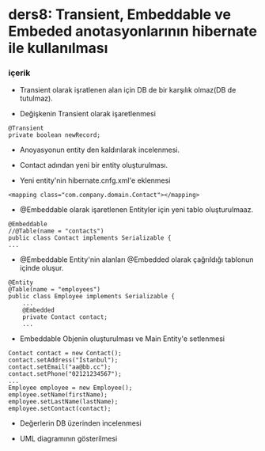 # ders8: Transient, Embeddable ve Embeded anotasyonlarının hibernate ile kullanılması


### içerik

- Transient olarak işratlenen alan için DB de bir karşılık olmaz(DB de tutulmaz).

- Değişkenin Transient olarak işaretlenmesi
```
@Transient
private boolean newRecord;
```
- Anoyasyonun entity den kaldırılarak incelenmesi.

- Contact adından yeni bir entity oluşturulması.

- Yeni entity'nin hibernate.cnfg.xml'e eklenmesi
```
<mapping class="com.company.domain.Contact"></mapping>
```

- @Embeddable olarak işaretlenen Entityler için yeni tablo oluşturulmaaz.
```
@Embeddable
//@Table(name = "contacts")
public class Contact implements Serializable {
...
```

- @Embeddable Entity'nin alanları @Embedded olarak çağrıldığı tablonun içinde oluşur. 
```
@Entity
@Table(name = "employees")
public class Employee implements Serializable {
    ...
    @Embedded
    private Contact contact;
    ...
```


- Embeddable Objenin oluşturulması ve Main Entity'e setlenmesi
```
Contact contact = new Contact();
contact.setAddress("İstanbul");
contact.setEmail("aa@bb.cc");
contact.setPhone("02121234567");
...
Employee employee = new Employee();
employee.setName(firstName);
employee.setLastName(lastName);
employee.setContact(contact);
```

- Değerlerin DB üzerinden incelenmesi

- UML diagramının gösterilmesi